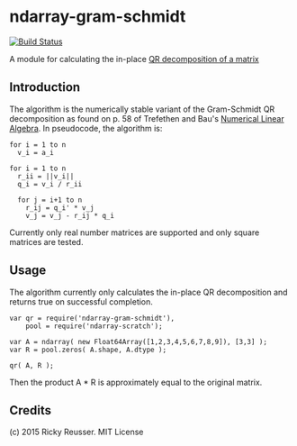# ndarray-gram-schmidt

[![Build Status](https://travis-ci.org/rreusser/ndarray-gram-schmidt.svg?branch=master)](https://travis-ci.org/rreusser/ndarray-gram-schmidt)

A module for calculating the in-place [QR decomposition of a matrix](http://en.wikipedia.org/wiki/QR_decomposition)

## Introduction

The algorithm is the numerically stable variant of the Gram-Schmidt QR decomposition as found on p. 58 of Trefethen and Bau's [Numerical Linear Algebra](http://www.amazon.com/Numerical-Linear-Algebra-Lloyd-Trefethen/dp/0898713617). In pseudocode, the algorithm is:

```
for i = 1 to n
  v_i = a_i

for i = 1 to n
  r_ii = ||v_i||
  q_i = v_i / r_ii

  for j = i+1 to n
    r_ij = q_i' * v_j
    v_j = v_j - r_ij * q_i
```

Currently only real number matrices are supported and only square matrices are tested.

## Usage

The algorithm currently only calculates the in-place QR decomposition and returns true on successful completion.

```
var qr = require('ndarray-gram-schmidt'),
    pool = require('ndarray-scratch');

var A = ndarray( new Float64Array([1,2,3,4,5,6,7,8,9]), [3,3] );
var R = pool.zeros( A.shape, A.dtype );

qr( A, R );
```

Then the product A * R is approximately equal to the original matrix.

## Credits
(c) 2015 Ricky Reusser. MIT License
